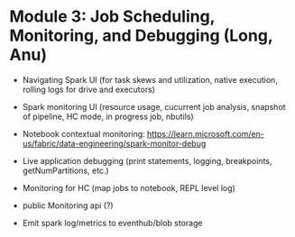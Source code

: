 # Module 3: Job Scheduling, Monitoring, and Debugging (Long, Anu)
- Navigating Spark UI (for task skews and utilization, native execution, rolling logs for drive and executors)
- Spark monitoring UI (resource usage, cucurrent job analysis,  snapshot of pipeline, HC mode, in progress job, nbutils)
- Notebook contextual monitoring: https://learn.microsoft.com/en-us/fabric/data-engineering/spark-monitor-debug

- Live application debugging (print statements, logging, breakpoints, getNumPartitions, etc.)
- Monitoring for HC (map jobs to notebook, REPL level log)
- public Monitoring api (?)
- Emit spark log/metrics to eventhub/blob storage
